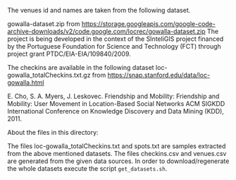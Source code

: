 The venues id and names are taken from the following dataset.

gowalla-dataset.zip
from https://storage.googleapis.com/google-code-archive-downloads/v2/code.google.com/locrec/gowalla-dataset.zip
The project is being developed in the context of the SInteliGIS project financed by the Portuguese Foundation for Science and Technology (FCT) through project grant PTDC/EIA-EIA/109840/2009. 

The checkins are available in the following dataset
loc-gowalla_totalCheckins.txt.gz
from https://snap.stanford.edu/data/loc-gowalla.html

E. Cho, S. A. Myers, J. Leskovec. Friendship and Mobility: Friendship and Mobility: User Movement in Location-Based Social Networks ACM SIGKDD International Conference on Knowledge Discovery and Data Mining (KDD), 2011.


About the files in this directory:

The files loc-gowalla_totalCheckins.txt and spots.txt are samples extracted from the above mentioned datasets.
The files checkins.csv and venues.csv are generated from the given data sources. 
In order to download/regenerate the whole datasets execute the script `get_datasets.sh`.
